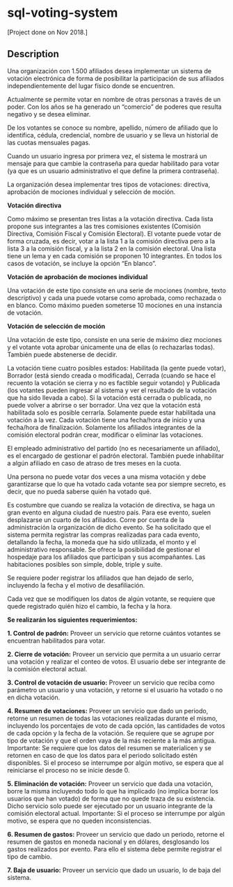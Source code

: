 # sql-voting-system
[Project done on Nov 2018.]

## Description

Una organización con 1.500 afiliados desea implementar un sistema de votación electrónica de
forma de posibilitar la participación de sus afiliados independientemente del lugar físico donde se
encuentren.

Actualmente se permite votar en nombre de otras personas a través de un poder. Con los años se
ha generado un “comercio” de poderes que resulta negativo y se desea eliminar.

De los votantes se conoce su nombre, apellido, número de afiliado que lo identifica, cédula,
credencial, nombre de usuario y se lleva un historial de las cuotas mensuales pagas.

Cuando un usuario ingresa por primera vez, el sistema le mostrará un mensaje para que cambie la
contraseña para quedar habilitado para votar (ya que es un usuario administrativo el que define la
primera contraseña).

La organización desea implementar tres tipos de votaciones: directiva, aprobación de mociones
individual y selección de moción.

**Votación directiva**

Como máximo se presentan tres listas a la votación directiva. Cada lista propone sus integrantes a
las tres comisiones existentes (Comisión Directiva, Comisión Fiscal y Comisión Electoral). El
votante puede votar de forma cruzada, es decir, votar a la lista 1 a la comisión directiva pero a la
lista 3 a la comisión fiscal, y a la lista 2 en la comisión electoral. Una lista tiene un lema y en cada
comisión se proponen 10 integrantes. En todos los casos de votación, se incluye la opción “En
blanco”.

**Votación de aprobación de mociones individual**

Una votación de este tipo consiste en una serie de mociones (nombre, texto descriptivo) y cada
una puede votarse como aprobada, como rechazada o en blanco. Como máximo pueden
someterse 10 mociones en una instancia de votación.

**Votación de selección de moción**

Una votación de este tipo, consiste en una serie de máximo diez mociones y el votante vota
aprobar únicamente una de ellas (o rechazarlas todas). También puede abstenerse de decidir.

La votación tiene cuatro posibles estados: Habilitada (la gente puede votar), Borrador (está siendo
creada o modificada), Cerrada (cuando se hace el recuento la votación se cierra y no es factible
seguir votando) y Publicada (los votantes pueden ingresar al sistema y ver el resultado de la
votación que ha sido llevada a cabo). Si la votación está cerrada o publicada, no puede volver a
abrirse o ser borrador. Una vez que la votación está habilitada solo es posible cerrarla. Solamente
puede estar habilitada una votación a la vez. Cada votación tiene una fecha/hora de inicio y una
fecha/hora de finalización. Solamente los afiliados integrantes de la comisión electoral podrán
crear, modificar o eliminar las votaciones.

El empleado administrativo del partido (no es necesariamente un afiliado), es el encargado de
gestionar el padrón electoral. También puede inhabilitar a algún afiliado en caso de atraso de tres
meses en la cuota.

Una persona no puede votar dos veces a una misma votación y debe garantizarse que lo que ha
votado cada votante sea por siempre secreto, es decir, que no pueda saberse quién ha votado
qué.

Es costumbre que cuando se realiza la votación de directiva, se haga un gran evento en alguna
ciudad de nuestro país. Para ese evento, suelen desplazarse un cuarto de los afiliados. Corre por
cuenta de la administración la organización de dicho evento.
Se ha solicitado que el sistema permita registrar las compras realizadas para cada evento,
detallando la fecha, la moneda que ha sido utilizada, el monto y el administrativo responsable.
Se ofrece la posibilidad de gestionar el hospedaje para los afiliados que participan y sus
acompañantes. Las habitaciones posibles son simple, doble, triple y suite.

Se requiere poder registrar los afiliados que han dejado de serlo, incluyendo la fecha y el motivo
de desafiliación.

Cada vez que se modifiquen los datos de algún votante, se requiere que quede registrado quién
hizo el cambio, la fecha y la hora.

**Se realizarán los siguientes requerimientos:**

**1. Control de padrón:** Proveer un servicio que retorne cuántos votantes se encuentran
habilitados para votar.

**2. Cierre de votación:** Proveer un servicio que permita a un usuario cerrar una votación y
realizar el conteo de votos. El usuario debe ser integrante de la comisión electoral actual.

**3. Control de votación de usuario:** Proveer un servicio que reciba como parámetro un
usuario y una votación, y retorne si el usuario ha votado o no en dicha votación.

**4. Resumen de votaciones:** Proveer un servicio que dado un periodo, retorne un resumen
de todas las votaciones realizadas durante el mismo, incluyendo los porcentajes de voto de
cada opción, las cantidades de votos de cada opción y la fecha de la votación. Se requiere
que se agrupe por tipo de votación y que el orden vaya de la más reciente a la más
antigua.
Importante: Se requiere que los datos del resumen se materialicen y se retornen en caso de que los
datos para el periodo solicitado estén disponibles. Si el proceso se interrumpe por algún motivo, se
espera que al reiniciarse el proceso no se inicie desde 0.

**5. Eliminación de votación:** Proveer un servicio que dada una votación, borre la misma
incluyendo todo lo que ha implicado (no implica borrar los usuarios que han votado) de
forma que no quede traza de su existencia. Dicho servicio solo puede ser ejecutado por un
usuario integrante de la comisión electoral actual.
Importante: Si el proceso se interrumpe por algún motivo, se espera que no queden inconsistencias.

**6. Resumen de gastos:** Proveer un servicio que dado un periodo, retorne el resumen de
gastos en moneda nacional y en dólares, desglosando los gastos realizados por evento.
Para ello el sistema debe permite registrar el tipo de cambio.

**7. Baja de usuario:** Proveer un servicio que dado un usuario, lo de baja del sistema.
